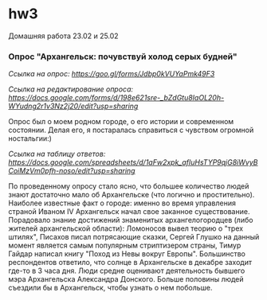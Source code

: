 # hw3
Домашняя работа 23.02 и 25.02

### Опрос "Архангельск: почувствуй холод серых будней"
*Ссылка на опрос: https://goo.gl/forms/Jdbp0kVUYaPmk49F3*

*Ссылка на редактирование опроса: https://docs.google.com/forms/d/198e621sre-_bZdGtu8IaOL20h-WYudng2r1v3Nz2j20/edit?usp=sharing*

Опрос был о моем родном городе, о его истории и современном состоянии. Делая его, я постаралась справиться с чувством огромной ностальгии:)

*Ссылка на таблицу ответов: https://docs.google.com/spreadsheets/d/1aFw2xpk_afIuHsTYP9qjG8iWvyBCoiMzVm0pfh-noso/edit?usp=sharing*

По проведенному опросу стало ясно, что большее количество людей знают достаточно мало об Архангельске (что логично и простительно). Наиболее известные факт о городе: именно во время управления страной Иваном IV Архангельск начал свое заканное существование. Порадовало знание достижений знаменитых архангелогородцев (либо жителей архангельской области): Ломоносов вывел теорию о "трех штилях", Писахов писал потрясающие сказки, Сергей Глушко на данный момент является самым популярным стриптизером страны, Тимур Гайдар написал книгу "Поход из Невы вокруг Европы". Большинство респондентов ответило, что солнце в Архангельске в декабре заходит где-то в 3 часа дня.  Люди средне оценивают деятельность бывшего мэра Архангельска Александра Донского. Больше половины людей съездили бы в Архангельск, чтобы узнать о нем побольше.


